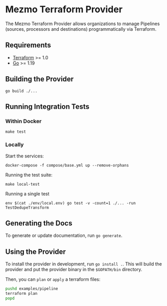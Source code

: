 # Mezmo Terraform Provider

The Mezmo Terraform Provider allows organizations to manage Pipelines (sources, processors and destinations)
programmatically via Terraform.

## Requirements

- [Terraform](https://www.terraform.io/downloads.html) >= 1.0
- [Go](https://golang.org/doc/install) >= 1.19

## Building the Provider

```shell
go build ./...
```

## Running Integration Tests

### Within Docker

```shell
make test
```

### Locally

Start the services:

```shell
docker-compose -f compose/base.yml up --remove-orphans
```

Running the test suite:

```shell
make local-test
```

Running a single test

```shell
env $(cat ./env/local.env) go test -v -count=1 ./... -run TestDedupeTransform
```

## Generating the Docs

To generate or update documentation, run `go generate`.

## Using the Provider

To install the provider in development, run `go install .`. This will build the provider and put the provider
binary in the `$GOPATH/bin` directory.

Then, you can `plan` or `apply` a terraform files:

```bash
pushd examples/pipeline
terraform plan
popd
```

